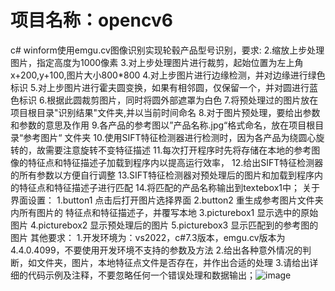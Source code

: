 # 项目名称：opencv6

c# winform使用emgu.cv图像识别实现轮毂产品型号识别，要求:
2.缩放上步处理图片，指定高度为1000像素
3.对上步处理图片进行裁剪，起始位置为左上角 x+200,y+100,图片大小800*800
4.对上步图片进行边缘检测，并对边缘进行绿色标识
5.对上步图片进行霍夫圆变换，如果有相邻圆，仅保留一个，并对圆进行蓝色标识
6.根据此圆裁剪图片，同时将圆外部遮罩为白色
7.将预处理过的图片放在项目根目录"识别结果"文件夹,并以当前时间命名
8.对于图片预处理，要给出参数和参数的意思及作用
9.各产品的参考图以”产品名称.jpg“格式命名，放在项目根目录“参考图片“  文件夹
10.使用SIFT特征检测器进行检测时，因为各产品为绕圆心旋转的，故需要注意旋转不变特征描述
11.每次打开程序时先将存储在本地的参考图像的特征点和特征描述子加载到程序内以提高运行效率，
12.给出SIFT特征检测器的所有参数以方便自行调整
13.SIFT特征检测器对预处理后的图片和加载到程序内的特征点和特征描述子进行匹配
14.将匹配的产品名称输出到textebox1中；
关于界面设置：
1.button1 点击后打开图片选择界面
2.button2 重生成参考图片文件夹内所有图片的 特征点和特征描述子，并覆写本地
3.picturebox1 显示选中的原始图片
4.picturebox2 显示预处理后的图片
5.picturebox3 显示匹配到的参考图的图片
其他要求：
1.开发环境为：vs2022，c#7.3版本，emgu.cv版本为4.4.0.4099，不要使用开发环境不支持的参数及方法
2.给出各种意外情况的判断，如文件夹，图片，本地特征点文件是否存在，并作出合适的处理
3.请给出详细的代码示例及注释，不要忽略任何一个错误处理和数据输出；![image](https://github.com/wyj117s/opencv6/assets/20024683/d57b08ac-4190-421f-b41e-41d3cfb6a0e5)
